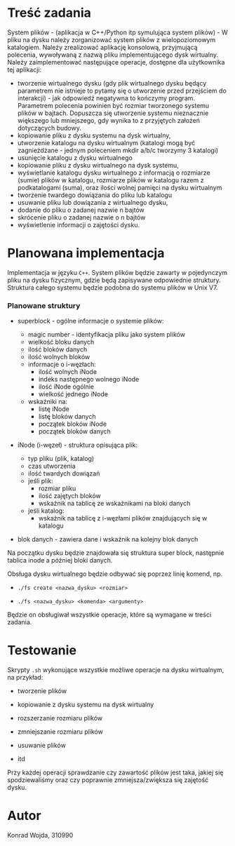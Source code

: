 # Treść zadania

System plików - (aplikacja w C++/Python itp symulująca system plików) - W pliku na dysku należy zorganizować system plików z wielopoziomowym katalogiem.
Należy zrealizować aplikację konsolową, przyjmującą polecenia, wywoływaną z nazwą
pliku implementującego dysk wirtualny.
Należy zaimplementować następujące operacje, dostępne dla użytkownika tej aplikacji:
- tworzenie wirtualnego dysku (gdy plik wirtualnego dysku będący parametrem nie
istnieje to pytamy się o utworzenie przed przejściem do interakcji) - jak odpowiedź
negatywna to kończymy program. Parametrem polecenia powinien być rozmiar
tworzonego systemu plików w bajtach. Dopuszcza się utworzenie systemu
nieznacznie większego lub mniejszego, gdy wynika to z przyjętych założeń
dotyczących budowy.
- kopiowanie pliku z dysku systemu na dysk wirtualny,
- utworzenie katalogu na dysku wirtualnym (katalogi mogą być zagnieżdżane -
jednym poleceniem mkdir a/b/c tworzymy 3 katalogi)
- usunięcie katalogu z dysku wirtualnego
- kopiowanie pliku z dysku wirtualnego na dysk systemu,
- wyświetlanie katalogu dysku wirtualnego z informacją o rozmiarze (sumie) plików
w katalogu, rozmiarze plików w katalogu razem z podkatalogami (suma), oraz ilości
wolnej pamięci na dysku wirtualnym
- tworzenie twardego dowiązania do pliku lub katalogu
- usuwanie pliku lub dowiązania z wirtualnego dysku,
- dodanie do pliku o zadanej nazwie n bajtów
- skrócenie pliku o zadanej nazwie o n bajtów
- wyświetlenie informacji o zajętości dysku.

# Planowana implementacja

Implementacja w języku `C++`. System plików będzie zawarty w pojedynczym pliku na dysku fizycznym, gdzie będą zapisywane odpowiednie struktury. Struktura całego systemu będzie podobna do systemu plików w Unix V7.

### Planowane struktury

- superblock - ogólne informacje o systemie plików:
    - magic number - identyfikacja pliku jako system plików
    - wielkość bloku danych
    - ilość bloków danych
    - ilość wolnych bloków
    - informacje o i-węzłach:
        - ilość wolnych iNode
        - indeks następnego wolnego iNode
        - ilość iNode ogólnie
        - wielkość jednego iNode
    - wskaźniki na:
        - listę iNode
        - listę bloków danych
        - początek bloków iNode
        - początek bloków danych

- iNode (i-węzeł) - struktura opisująca plik:
    - typ pliku (plik, katalog)
    - czas utworzenia
    - ilość twardych dowiązań
    - jeśli plik:
        - rozmiar pliku
        - ilość zajętych bloków
        - wskaźnik na tablicę ze wskaźnikami na bloki danych
    - jeśli katalog:
        - wskaźnik na tablicę z i-węzłami plików znajdujących się w katalogu

- blok danych - zawiera dane i wskaźnik na kolejny blok danych

Na początku dysku będzie znajdowała się struktura super block, następnie tablica inode a później bloki danych.

Obsługa dysku wirtualnego będzie odbywać się poprzez linię komend, np.

- `./fs create <nazwa_dysku> <rozmiar>`

- `./fs <nazwa_dysku> <komenda> <argumenty>`

Będzie on obsługiwał wszystkie operacje, które są wymagane w treści zadania.

# Testowanie

Skrypty `.sh` wykonujące wszystkie możliwe operacje na dysku wirtualnym, na przykład:

- tworzenie plików

- kopiowanie z dysku systemu na dysk wirtualny

- rozszerzanie rozmiaru plików

- zmniejszanie rozmiaru plików

- usuwanie plików

- itd

Przy każdej operacji sprawdzanie czy zawartość plików jest taka, jakiej się spodziewaliśmy oraz czy poprawnie zmniejsza/zwiększa się zajętość dysku.

# Autor

Konrad Wojda, 310990